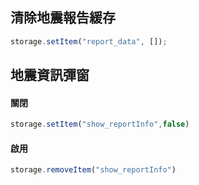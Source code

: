 ## 清除地震報告緩存
```js
storage.setItem("report_data", []);
```

## 地震資訊彈窗
#### 關閉
```js
storage.setItem("show_reportInfo",false)
```
#### 啟用
```js
storage.removeItem("show_reportInfo")
```
